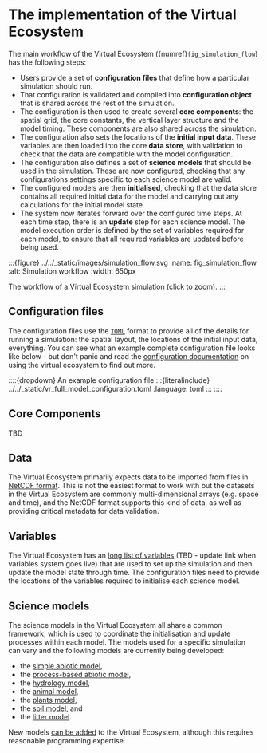 # The implementation of the Virtual Ecosystem

The main workflow of the Virtual Ecosystem ({numref}`fig_simulation_flow`) has the
following steps:

* Users provide a set of **configuration files** that define how a particular simulation
  should run.
* That configuration is validated and compiled into **configuration object** that is
  shared  across the rest of the simulation.
* The configuration is then used to create several **core components**: the spatial
  grid, the core constants, the vertical layer structure and the model timing. These
  components are also shared across the simulation.
* The configuration also sets the locations of the **initial input data**. These
  variables are then loaded into the core **data store**, with validation to check that
  the data are compatible with the model configuration.
* The configuration also defines a set of **science models** that should be used in the
  simulation. These are now configured, checking that any configurations settings
  specific to each science model are valid.
* The configured models are then **initialised**, checking that the data store contains
  all required initial data for the model and carrying out any calculations for the
  initial model state.
* The system now iterates forward over the configured time steps. At each time step,
  there is an **update** step for each science model. The model execution order is
  defined by the set of variables required for each model, to ensure that all required
  variables are updated before being used.

:::{figure} ../../_static/images/simulation_flow.svg
:name: fig_simulation_flow
:alt: Simulation workflow
:width: 650px

The workflow of a Virtual Ecosystem simulation (click to zoom).
:::

## Configuration files

The configuration files use the [`TOML`](https://toml.io/en/) format to provide all of
the details for running a simulation: the spatial layout, the locations of the initial
input data, everything. You can see what an example complete configuration file looks
like below - but don't panic and read the [configuration
documentation](../../using_the_ve/configuration/config.md) on using the virtual
ecosystem to find out more.

::::{dropdown} An example configuration file
:::{literalinclude} ../../_static/vr_full_model_configuration.toml
:language: toml
:::
::::

## Core Components

TBD

## Data

The Virtual Ecosystem primarily expects data to be imported from files in [NetCDF
format](https://www.unidata.ucar.edu/software/netcdf/). This is not the easiest format
to work with but the datasets in the Virtual Ecosystem are commonly multi-dimensional
arrays (e.g. space and time), and the NetCDF format supports this kind of data, as well
as providing critical metadata for data validation.

## Variables

The Virtual Ecosystem has an [long list of variables](#variables) (TBD - update
link when variables system goes live) that are used to set up the simulation and then
update the model state through time. The configuration files need to provide the
locations of the variables required to initialise each science model.

## Science models

The science models in the Virtual Ecosystem all share a common framework, which is used
to coordinate the initialisation and update processes within each model. The models used
for a specific simulation can vary and the following models are currently being
developed:

* the [simple abiotic model](./abiotic_simple_implementation.md),
* the [process-based abiotic model](./abiotic_implementation.md),
* the [hydrology model](./hydrology_implementation.md),
* the [animal model](./animal_implementation.md),
* the [plants model](./plants_implementation.md),
* the [soil model](./soil_implementation.md), and
* the [litter model](./litter_implementation.md).

New models [can be added](../../development/design/defining_new_models.md ) to the
Virtual Ecosystem, although this requires reasonable programming expertise.
